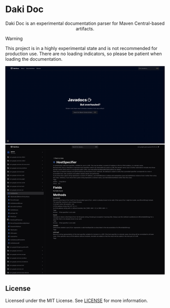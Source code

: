 # Daki Doc

<p align="center">Daki Doc is an experimental documentation parser for Maven Central-based artifacts.</p>

> [!WARNING]  
> This project is in a highly experimental state and is not recommended for production use.
> There are no loading indicators, so please be patient when loading the documentation.

![Daki Doc](docs/data/image.png)
![Daki Doc Inside](docs/data/image2.png)

## License

Licensed under the MIT License. See [LICENSE](LICENSE) for more information.